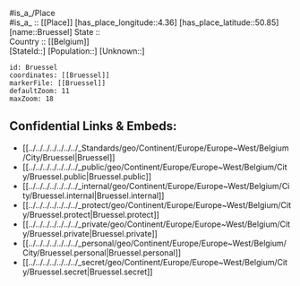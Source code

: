 ﻿---
location:
- 50.85
- 4.36
mapzoom:
- 7
- 12
mapmarker: city
type: City
tags:
- geo/City
SpocWebEntityId:
- 29385
- 29376
isDeleted: false
confidential: public
aliases:
- Brussels
- Bruxelles
- Bruessel
- Brüssel
has_id_wikidata: Q239
capital_of:
- "[[_Standards/WikiData/WD~French Community of Belgium,89959]]"
- "[[_Standards/WikiData/WD~European Union,458]]"
- "[[_Standards/WikiData/WD~Flemish Community,9331]]"
- '[[_Standards/WikiData/WD~Belgium,31]]'
different_from:
- "[[_Standards/WikiData/WD~Arrondissement of Brussels-Capital,90870]]"
- "[[_Standards/WikiData/WD~County of Brussels,2532161]]"
- "[[_Standards/WikiData/WD~District of Brussels,3031068]]"
- "[[_Standards/WikiData/WD~Calvinist Republic of Brussels,26234049]]"
- '[[_Standards/WikiData/WD~Brussels,111901161]]'
- "[[_Standards/WikiData/WD~Brussels metropolitan area,9005]]"
- "[[_Standards/WikiData/WD~Brussels-Capital Region,240]]"
located_in_the_administrative_territorial_entity: "[[_Standards/WikiData/WD~Arrondissement of Brussels-Capital,90870]]"
named_after:
- '[[_Standards/WikiData/WD~swamp,166735]]'
- '[[_Standards/WikiData/WD~home,7743]]'
shares_border_with:
- '[[_Standards/WikiData/WD~Molenbeek,180775]]'
- '[[_Standards/WikiData/WD~Etterbeek,192859]]'
- "[[_Standards/WikiData/WD~Uccle - Ukkel,203312]]"
- "[[_Standards/WikiData/WD~Ixelles - Elsene,208713]]"
- "[[_Standards/WikiData/WD~Saint-Gilles - Sint-Gillis,237674]]"
- '[[_Standards/WikiData/WD~Jette,241918]]'
- '[[_Standards/WikiData/WD~Saint-Josse-ten-Noode,272243]]'
- "[[_Standards/WikiData/WD~Watermael-Boitsfort _ Watermaal-Bosvoorde,272262]]"
- '[[_Standards/WikiData/WD~Vilvoorde,318418]]'
- '[[_Standards/WikiData/WD~Evere,321718]]'
- '[[_Standards/WikiData/WD~Grimbergen,633063]]'
- '[[_Standards/WikiData/WD~Machelen,752115]]'
- '[[_Standards/WikiData/WD~Wemmel,913195]]'
- '[[_Standards/WikiData/WD~Anderlecht,12886]]'
- '[[_Standards/WikiData/WD~Schaerbeek,12887]]'
- '[[_Standards/WikiData/WD~Zaventem,28898]]'
twinned_administrative_body:
- "[[_Standards/WikiData/WD~Gabicce Mare,206966]]"
- '[[_Standards/WikiData/WD~Akhisar,209905]]'
- '[[_Standards/WikiData/WD~Montreal,340]]'
- '[[_Standards/WikiData/WD~Ljubljana,437]]'
- '[[_Standards/WikiData/WD~Sofia,472]]'
- '[[_Standards/WikiData/WD~Moscow,649]]'
- '[[_Standards/WikiData/WD~Beijing,956]]'
- '[[_Standards/WikiData/WD~Prague,1085]]'
- '[[_Standards/WikiData/WD~Kyiv,1899]]'
- '[[_Standards/WikiData/WD~Madrid,2807]]'
- '[[_Standards/WikiData/WD~Brasília,2844]]'
- '[[_Standards/WikiData/WD~Lagos,8673]]'
- '[[_Standards/WikiData/WD~Amsterdam,9899]]'
- '[[_Standards/WikiData/WD~Macau,14773]]'
- '[[_Standards/WikiData/WD~Tirana,19689]]'
- '[[_Standards/WikiData/WD~Atlanta,23556]]'
- "[[_Standards/WikiData/WD~Washington, D.C.,61]]"
- '[[_Standards/WikiData/WD~Berlin,64]]'
- '[[_Standards/WikiData/WD~Vilnius,216]]'
instance_of:
- "[[_Standards/WikiData/WD~federal capital,257391]]"
- "[[_Standards/WikiData/WD~municipality of Belgium,493522]]"
- "[[_Standards/WikiData/WD~European City,1375749]]"
- "[[_Standards/WikiData/WD~big city,1549591]]"
patron_saint:
- '[[_Standards/WikiData/WD~Gudula,267660]]'
- '[[_Standards/WikiData/WD~Gaugericus,585739]]'
- "[[_Standards/WikiData/WD~Archangel Michael,45581]]"
described_by_source:
- "[[_Standards/WikiData/WD~Brockhaus and Efron Encyclopedic Dictionary,602358]]"
- "[[_Standards/WikiData/WD~Encyclopædia Britannica 11th edition,867541]]"
- "[[_Standards/WikiData/WD~The Nuttall Encyclopædia,3181656]]"
- "[[_Standards/WikiData/WD~Sytin Military Encyclopedia,4114391]]"
- "[[_Standards/WikiData/WD~Jewish Encyclopedia of Brockhaus and Efron,4173137]]"
- "[[_Standards/WikiData/WD~Small Brockhaus and Efron Encyclopedic Dictionary,19180675]]"
- "[[_Standards/WikiData/WD~Meyer’s Universum, Vierter Band,129249812]]"
owner_of:
- "[[_Standards/WikiData/WD~King Baudouin Stadium,622671]]"
- "[[_Standards/WikiData/WD~Brussels Town Hall,1255327]]"
- '[[_Standards/WikiData/WD~Eurostadium,1879889]]'
- "[[_Standards/WikiData/WD~Bridgettines Chapel,3231172]]"
- "[[_Standards/WikiData/WD~King's House,14505682]]"
contains_settlement:
- '[[_Standards/WikiData/WD~Haren,672888]]'
- '[[_Standards/WikiData/WD~Laeken,730506]]'
- '[[_Standards/WikiData/WD~Neder-Over-Heembeek,2645721]]'
- '[[_Standards/WikiData/WD~Pentagon,18435290]]'
- "[[_Standards/WikiData/WD~European Quarter,60685355]]"
- "[[_Standards/WikiData/WD~north extension of Brussels,63386889]]"
member_of:
- "[[_Standards/WikiData/WD~Organization of World Heritage Cities,734958]]"
- "[[_Standards/WikiData/WD~League of Historical Cities,9383972]]"
- '[[_Standards/WikiData/WD~Brulocalis,30130115]]'
- "[[_Standards/WikiData/WD~World Tourism Cities Federation,67652870]]"
- "[[_Standards/WikiData/WD~Intercommunale d'Inhumation - Intercommunale voor Teraardebestelling,74817223]]"
- '[[_Standards/WikiData/WD~Cremabru,110499575]]'
award_received:
- "[[_Standards/WikiData/WD~Bonne Ville de l'Empire first class,831021]]"
- "[[_Standards/WikiData/WD~Belgian municipality with the title of city,15273785]]"
located_in_or_next_to_body_of_water:
- '[[_Standards/WikiData/WD~Senne,845920]]'
- "[[_Standards/WikiData/WD~Brussels–Charleroi Canal,1723575]]"
- "[[_Standards/WikiData/WD~Brussels–Scheldt Maritime Canal,2117579]]"
part_of:
- "[[_Standards/WikiData/WD~Police Zone_ Brussels - Ixelles,2199865]]"
- "[[_Standards/WikiData/WD~Brussels Fire Department,3480103]]"
- "[[_Standards/WikiData/WD~Brussels-Capital Region,240]]"
replaces: "[[_Standards/WikiData/WD~Coop of Brussels,2449703]]"
archives_at: "[[_Standards/WikiData/WD~Archives of the City of Brussels,2860444]]"
head_of_government: "[[_Standards/WikiData/WD~Philippe Close,3379592]]"
coat_of_arms: "[[_Standards/WikiData/WD~coat of arms of Brussels,3917629]]"
list_of_monuments: "[[_Standards/WikiData/WD~list of protected immovable heritage in the municipality of Brussels,4528244]]"
color:
- "[[_Standards/WikiData/WD~dark green,22963901]]"
- '[[_Standards/WikiData/WD~red,3142]]'
office_held_by_head_of_government: "[[_Standards/WikiData/WD~Mayor of Brussels,33126365]]"
has_part_s_: "[[_Standards/WikiData/WD~south extension of Brussels,63378234]]"
flag: "[[_Standards/WikiData/WD~flag of Brussels,75992178]]"
open_data_portal: "[[_Standards/WikiData/WD~Brussels open data portal,97104298]]"
legal_form: "[[_Standards/WikiData/WD~Cities and municipalities,112127794]]"
on_focus_list_of_Wikimedia_project: "[[_Standards/WikiData/WD~Genadendal Music Archive,128903909]]"
locator_map_image: "http://commons.wikimedia.org/wiki/Special:FilePath/Bruxelles%20Brussels-Capital%20Belgium%20Map.svg"
seal_image: "http://commons.wikimedia.org/wiki/Special:FilePath/Stadszegel.png"
flag_image: "http://commons.wikimedia.org/wiki/Special:FilePath/Vlag%20van%20Brussel%20%28stad%29.svg"
official_website: "https://www.bruxelles.be/"
Provenio_UUID: 0e25a7a8-9d66-429d-8580-e6ef16c5e28a
TikTok_username: bxl_online
Facebook_username:
- BXLbrusselscity
- BXLstadbrussel
- BXLvilledebruxelles
X_Twitter_username:
- CityBrussels
- StadBrussel
- VilleBruxelles
Wolfram_Language_entity_code: "Entity[\"City\", {\"Brussels\", \"Brussels\", \"Belgium\"}]"
native_label:
- Bruxelles
- Brussele
- Brussel
demonym:
- Bruxellois
- Brusseleir
- Zinneke
- Brusselaar
- Bruslers
- Brüsseler
- Brüsselerin
- brussel·lès
- Bruselano
- Bruxelloise
- Kiekenfretters
- Brüsselerinnen
- brussel·lesa
- brussel·lesos
- brussel·leses
short_name:
- BXL
- BXL
- Bru
UN_LOCODE: BEBRU
image: "http://commons.wikimedia.org/wiki/Special:FilePath/Brussels%20view%20from%20Mont%20des%20Arts%2C%20Brussels%2C%20Belgium%20%28cropped%29.jpg"
coordinate_location: "Point(4.351666666 50.846666666)"
time_of_earliest_written_record: "0966-01-01T00:00:00Z"
official_name:
- "Ville de Bruxelles"
- "Stad Brussel"
enterprise_number_Belgium_: 0207373429
phone_number: +32-2-279-22-11
Legal_Entity_Identifier: 549300W772UG3LSKUE60
Instagram_username:
- bxllaville
- bxldestad
YouTube_handle: BXLLaVilleDeStad
present_in_work: "[[_Standards/WikiData/WD~Civilization V,2385]]"
located_in_time_zone:
- '[[_Standards/WikiData/WD~UTC+01_00,6655]]'
- '[[_Standards/WikiData/WD~UTC+02_00,6723]]'
official_language:
- '[[_Standards/WikiData/WD~Dutch,7411]]'
- '[[_Standards/WikiData/WD~French,150]]'
country: '[[_Standards/WikiData/WD~Belgium,31]]'
continent: '[[_Standards/WikiData/WD~Europe,46]]'
elevation_above_sea_level: 70
annual_number_of_weddings: 693
postal_code:
- 1050
- 1040
- 1020
- 1130
- 1120
- 1000
area: 33.08
local_dialing_code: 02
social_media_followers: 17671
NIS_INS_code: 21004
population: 195546
escutcheon_image: "http://commons.wikimedia.org/wiki/Special:FilePath/Coat%20of%20Arms%20of%20Brussels.svg"
coat_of_arms_image:
- "http://commons.wikimedia.org/wiki/Special:FilePath/Greater%20coat%20of%20arms%20of%20the%20City%20of%20Brussels.svg"
- "http://commons.wikimedia.org/wiki/Special:FilePath/Insigne%20Bruxellarum%20coronatum.svg"
Commons_category: "Brussels (municipality)"
page_banner: "http://commons.wikimedia.org/wiki/Special:FilePath/Brussels%20banner.jpg"
---

#is_a_/Place  
#is_a_ :: [[Place]] 
[has_place_longitude::4.36] 
[has_place_latitude::50.85] 
[name::Bruessel] 
State ::  
Country :: [[Belgium]]  
[StateId::] 
[Population::] 
[Unknown::] 


```leaflet
id: Bruessel
coordinates: [[Bruessel]] 
markerFile: [[Bruessel]] 
defaultZoom: 11 
maxZoom: 18
```


## Confidential Links & Embeds: 
- [[../../../../../../../_Standards/geo/Continent/Europe/Europe~West/Belgium/City/Bruessel|Bruessel]] 
- [[../../../../../../../_public/geo/Continent/Europe/Europe~West/Belgium/City/Bruessel.public|Bruessel.public]] 
- [[../../../../../../../_internal/geo/Continent/Europe/Europe~West/Belgium/City/Bruessel.internal|Bruessel.internal]] 
- [[../../../../../../../_protect/geo/Continent/Europe/Europe~West/Belgium/City/Bruessel.protect|Bruessel.protect]] 
- [[../../../../../../../_private/geo/Continent/Europe/Europe~West/Belgium/City/Bruessel.private|Bruessel.private]] 
- [[../../../../../../../_personal/geo/Continent/Europe/Europe~West/Belgium/City/Bruessel.personal|Bruessel.personal]] 
- [[../../../../../../../_secret/geo/Continent/Europe/Europe~West/Belgium/City/Bruessel.secret|Bruessel.secret]] 

